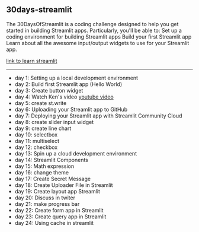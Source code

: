 ## 30days-streamlit
<p> The 30DaysOfStreamlit is a coding challenge designed to help you get started in building Streamlit apps. Particularly, you'll be able to: Set up a coding environment for building Streamlit apps Build your first Streamlit app Learn about all the awesome input/output widgets to use for your Streamlit app.

[link to learn streamlit](https://share.streamlit.io/streamlit/30days)

---

- day 1: Setting up a local development environment
- day 2: Build first Streamlit app (Hello World)
- day 3: Create button widget
- day 4: Watch Ken's video 
[youtube video](https://www.youtube.com/c/KenJee1)
- day 5: create st.write
- day 6: Uploading your Streamlit app to GitHub
- day 7: Deploying your Streamlit app with Streamlit Community Cloud
- day 8: create slider input widget
- day 9: create line chart
- day 10: selectbox
- day 11: multiselect
- day 12: checkbox
- day 13: Spin up a cloud development environment
- day 14: Streamlit Components
- day 15: Math expression
- day 16: change theme
- day 17: Create Secret Message
- day 18: Create Uploader File in Streamlit
- day 19: Create layout app Streamlit
- day 20: Discuss in twiter
- day 21: make progress bar
- day 22: Create form app in Streamlit
- day 23: Create query app in Streamlit
- day 24: Using cache in streamlit